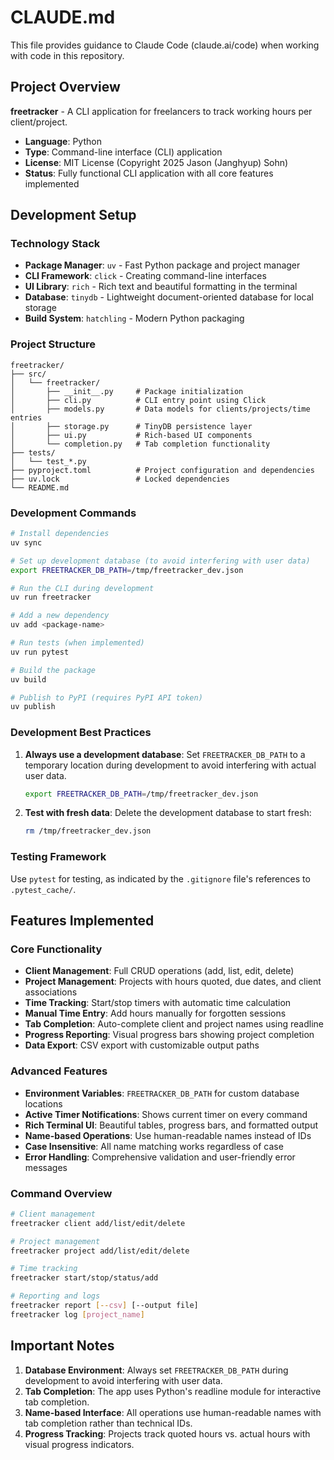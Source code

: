 # CLAUDE.md

This file provides guidance to Claude Code (claude.ai/code) when working with code in this repository.

## Project Overview

**freetracker** - A CLI application for freelancers to track working hours per client/project.

- **Language**: Python
- **Type**: Command-line interface (CLI) application
- **License**: MIT License (Copyright 2025 Jason (Janghyup) Sohn)
- **Status**: Fully functional CLI application with all core features implemented

## Development Setup

### Technology Stack
- **Package Manager**: `uv` - Fast Python package and project manager
- **CLI Framework**: `click` - Creating command-line interfaces
- **UI Library**: `rich` - Rich text and beautiful formatting in the terminal
- **Database**: `tinydb` - Lightweight document-oriented database for local storage
- **Build System**: `hatchling` - Modern Python packaging

### Project Structure
```
freetracker/
├── src/
│   └── freetracker/
│       ├── __init__.py     # Package initialization
│       ├── cli.py          # CLI entry point using Click
│       ├── models.py       # Data models for clients/projects/time entries
│       ├── storage.py      # TinyDB persistence layer
│       ├── ui.py           # Rich-based UI components
│       └── completion.py   # Tab completion functionality
├── tests/
│   └── test_*.py
├── pyproject.toml          # Project configuration and dependencies
├── uv.lock                 # Locked dependencies
└── README.md
```

### Development Commands
```bash
# Install dependencies
uv sync

# Set up development database (to avoid interfering with user data)
export FREETRACKER_DB_PATH=/tmp/freetracker_dev.json

# Run the CLI during development
uv run freetracker

# Add a new dependency
uv add <package-name>

# Run tests (when implemented)
uv run pytest

# Build the package
uv build

# Publish to PyPI (requires PyPI API token)
uv publish
```

### Development Best Practices

1. **Always use a development database**: Set `FREETRACKER_DB_PATH` to a temporary location during development to avoid interfering with actual user data.
   ```bash
   export FREETRACKER_DB_PATH=/tmp/freetracker_dev.json
   ```

2. **Test with fresh data**: Delete the development database to start fresh:
   ```bash
   rm /tmp/freetracker_dev.json
   ```

### Testing Framework
Use `pytest` for testing, as indicated by the `.gitignore` file's references to `.pytest_cache/`.

## Features Implemented

### Core Functionality
- **Client Management**: Full CRUD operations (add, list, edit, delete)
- **Project Management**: Projects with hours quoted, due dates, and client associations
- **Time Tracking**: Start/stop timers with automatic time calculation
- **Manual Time Entry**: Add hours manually for forgotten sessions
- **Tab Completion**: Auto-complete client and project names using readline
- **Progress Reporting**: Visual progress bars showing project completion
- **Data Export**: CSV export with customizable output paths

### Advanced Features
- **Environment Variables**: `FREETRACKER_DB_PATH` for custom database locations
- **Active Timer Notifications**: Shows current timer on every command
- **Rich Terminal UI**: Beautiful tables, progress bars, and formatted output
- **Name-based Operations**: Use human-readable names instead of IDs
- **Case Insensitive**: All name matching works regardless of case
- **Error Handling**: Comprehensive validation and user-friendly error messages

### Command Overview
```bash
# Client management
freetracker client add/list/edit/delete

# Project management
freetracker project add/list/edit/delete

# Time tracking
freetracker start/stop/status/add

# Reporting and logs
freetracker report [--csv] [--output file]
freetracker log [project_name]
```

## Important Notes

1. **Database Environment**: Always set `FREETRACKER_DB_PATH` during development to avoid interfering with user data.
2. **Tab Completion**: The app uses Python's readline module for interactive tab completion.
3. **Name-based Interface**: All operations use human-readable names with tab completion rather than technical IDs.
4. **Progress Tracking**: Projects track quoted hours vs. actual hours with visual progress indicators.